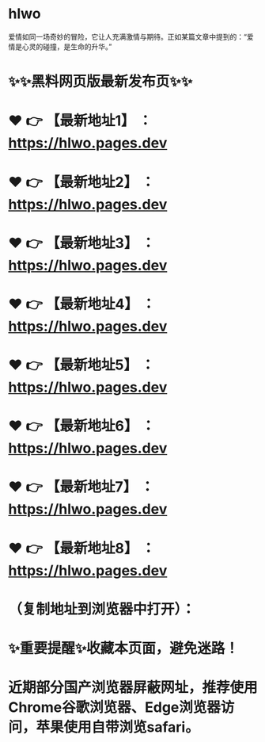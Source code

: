 # hlwo
爱情如同一场奇妙的冒险，它让人充满激情与期待。正如某篇文章中提到的：“爱情是心灵的碰撞，是生命的升华。”

# ✨✨黑料网页版最新发布页✨✨
# ❤️ 👉 【最新地址1】 ：https://hlwo.pages.dev
# ❤️ 👉 【最新地址2】 ：https://hlwo.pages.dev
# ❤️ 👉 【最新地址3】 ：https://hlwo.pages.dev
# ❤️ 👉 【最新地址4】 ：https://hlwo.pages.dev
# ❤️ 👉 【最新地址5】 ：https://hlwo.pages.dev
# ❤️ 👉 【最新地址6】 ：https://hlwo.pages.dev
# ❤️ 👉 【最新地址7】 ：https://hlwo.pages.dev
# ❤️ 👉 【最新地址8】 ：https://hlwo.pages.dev
# （复制地址到浏览器中打开）：
# ✨重要提醒✨收藏本页面，避免迷路！
# 近期部分国产浏览器屏蔽网址，推荐使用Chrome谷歌浏览器、Edge浏览器访问，苹果使用自带浏览safari。
